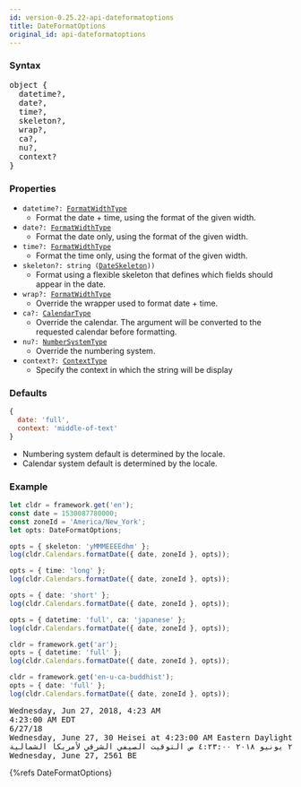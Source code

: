 ```yaml
---
id: version-0.25.22-api-dateformatoptions
title: DateFormatOptions
original_id: api-dateformatoptions
---
```


### Syntax

<pre class="syntax">
object {
  datetime?,
  date?,
  time?,
  skeleton?,
  wrap?,
  ca?,
  nu?,
  context?
}
</pre>

### Properties
  - <code class="def">datetime?: <span>[FormatWidthType](api-formatwidthtype.html)</span></code>
    - Format the date + time, using the format of the given width.
  - <code class="def">date?: <span>[FormatWidthType](api-formatwidthtype.html)</span></code>
    - Format the date only, using the format of the given width.
  - <code class="def">time?: <span>[FormatWidthType](api-formatwidthtype.html)</span></code>
    - Format the time only, using the format of the given width.
  - <code class="def">skeleton?: <span>string ([DateSkeleton](api-dateskeleton.html)))</span></code>
    - Format using a flexible skeleton that defines which fields should appear in the date.
  - <code class="def">wrap?: <span>[FormatWidthType](api-formatwidthtype.html)</span></code>
    - Override the wrapper used to format date + time.
  - <code class="def">ca?: <span>[CalendarType](api-calendartype.html)</span></code>
    - Override the calendar. The argument will be converted to the requested calendar before formatting.
  - <code class="def">nu?: <span>[NumberSystemType](api-numbersystemtype.html)</span></code>
    - Override the numbering system.
  - <code class="def">context?: <span>[ContextType](api-contexttype.html)</span></code>
    - Specify the context in which the string will be display

### Defaults

```javascript
{
  date: 'full',
  context: 'middle-of-text'
}
```

* Numbering system default is determined by the locale.
* Calendar system default is determined by the locale.

### Example

```typescript
let cldr = framework.get('en');
const date = 1530087780000;
const zoneId = 'America/New_York';
let opts: DateFormatOptions;

opts = { skeleton: 'yMMMEEEEdhm' };
log(cldr.Calendars.formatDate({ date, zoneId }, opts));

opts = { time: 'long' };
log(cldr.Calendars.formatDate({ date, zoneId }, opts));

opts = { date: 'short' };
log(cldr.Calendars.formatDate({ date, zoneId }, opts));

opts = { datetime: 'full', ca: 'japanese' };
log(cldr.Calendars.formatDate({ date, zoneId }, opts));

cldr = framework.get('ar');
opts = { datetime: 'full' };
log(cldr.Calendars.formatDate({ date, zoneId }, opts));

cldr = framework.get('en-u-ca-buddhist');
opts = { date: 'full' };
log(cldr.Calendars.formatDate({ date, zoneId }, opts));
```
<pre class="output">
Wednesday, Jun 27, 2018, 4:23 AM
4:23:00 AM EDT
6/27/18
Wednesday, June 27, 30 Heisei at 4:23:00 AM Eastern Daylight Time
الأربعاء، ٢٧ يونيو ٢٠١٨ ٤:٢٣:٠٠ ص التوقيت الصيفي الشرقي لأمريكا الشمالية
Wednesday, June 27, 2561 BE
</pre>

{%refs DateFormatOptions}
